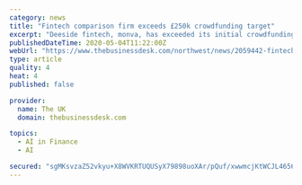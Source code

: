 ```yaml
---
category: news
title: "Fintech comparison firm exceeds £250k crowdfunding target"
excerpt: "Deeside fintech, monva, has exceeded its initial crowdfunding target of £250,000, as it enters a period of overfunding across the next two weeks. Despite the uncertainty caused by the coronavirus pandemic,"
publishedDateTime: 2020-05-04T11:22:00Z
webUrl: "https://www.thebusinessdesk.com/northwest/news/2059442-fintech-comparison-firm-exceeds-250k-crowdfunding-target"
type: article
quality: 4
heat: 4
published: false

provider:
  name: The UK
  domain: thebusinessdesk.com

topics:
  - AI in Finance
  - AI

secured: "sgMKsvzaZ52vkyu+X8WVKRTUQUSyX79898uoXAr/pQuf/xwwmcjKtWCJL4656WVnbaM263UJG7xcGuJ/RlDaetHYaa3/OFaDP/RE16dDPl/fFYzElezhk9LAce1xAhu1ublurmQU3Yc2FaCWm9j9Me2CA+D8sGupics6zQlkzP4gMcO6smME1Yw34FXd6Px6TSsXRm45B0tcTBKp0yiK+mS7XjYA7tcf7IGemzIFHvOa0InS7iKxu+khY4iR6gmMRqdR3d+dcys0UmvkPO5KIjR3Kl+sDxHA14YJlEMMiIGYbzQB5lEk0fgYiEqf+KetyTFttIEdfzYYZnCMa43iL/KDoCkOhVhHbkA8natot+crrGjqI48823kD1pibW5/Z5UZx9BjaGYM4HLQAUorLjpzEUaquZ+ShJXedS+wqMB/N4FcKD+JEGI1JN7wOU3zASEI75tG3xMqCuMER4oAown4j2eQ8GqcsDGjJSgISpbg=;JD1jhwukAXT39XdRHahK+g=="
---
```



